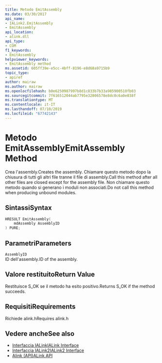 ```yaml
---
title: Metodo EmitAssembly
ms.date: 03/30/2017
api_name:
- IALink2.EmitAssembly
- EmitAssembly
api_location:
- alink.dll
api_type:
- COM
f1_keywords:
- EmitAssembly
helpviewer_keywords:
- EmitAssembly method
ms.assetid: 605ff39e-e5cc-4bff-8196-e8d68a9715b9
topic_type:
- apiref
author: mairaw
ms.author: mairaw
ms.openlocfilehash: b0e6250987997b8d1c833b7b33a985900510fb03
ms.sourcegitcommit: 7f616512044ab7795e32806578e8dc0c6a0e038f
ms.translationtype: MT
ms.contentlocale: it-IT
ms.lasthandoff: 07/10/2019
ms.locfileid: "67742143"
---
```

# <a name="emitassembly-method"></a><span data-ttu-id="5ecf5-102">Metodo EmitAssembly</span><span class="sxs-lookup"><span data-stu-id="5ecf5-102">EmitAssembly Method</span></span>
<span data-ttu-id="5ecf5-103">Crea l'assembly.</span><span class="sxs-lookup"><span data-stu-id="5ecf5-103">Creates the assembly.</span></span> <span data-ttu-id="5ecf5-104">Chiamare questo metodo dopo la chiusura di tutti gli altri file tranne il file di assembly.</span><span class="sxs-lookup"><span data-stu-id="5ecf5-104">Call this method after all other files are closed except for the assembly file.</span></span> <span data-ttu-id="5ecf5-105">Non chiamare questo metodo quando si generano i moduli non associati.</span><span class="sxs-lookup"><span data-stu-id="5ecf5-105">Do not call this method when producing unbound modules.</span></span>  
  
## <a name="syntax"></a><span data-ttu-id="5ecf5-106">Sintassi</span><span class="sxs-lookup"><span data-stu-id="5ecf5-106">Syntax</span></span>  
  
```cpp  
HRESULT EmitAssembly(  
    mdAssembly AssemblyID  
) PURE;  
```  
  
## <a name="parameters"></a><span data-ttu-id="5ecf5-107">Parametri</span><span class="sxs-lookup"><span data-stu-id="5ecf5-107">Parameters</span></span>  
 `AssemblyID`  
 <span data-ttu-id="5ecf5-108">ID dell'assembly.</span><span class="sxs-lookup"><span data-stu-id="5ecf5-108">ID of the assembly.</span></span>  
  
## <a name="return-value"></a><span data-ttu-id="5ecf5-109">Valore restituito</span><span class="sxs-lookup"><span data-stu-id="5ecf5-109">Return Value</span></span>  
 <span data-ttu-id="5ecf5-110">Restituisce S_OK se il metodo ha esito positivo.</span><span class="sxs-lookup"><span data-stu-id="5ecf5-110">Returns S_OK if the method succeeds.</span></span>  
  
## <a name="requirements"></a><span data-ttu-id="5ecf5-111">Requisiti</span><span class="sxs-lookup"><span data-stu-id="5ecf5-111">Requirements</span></span>  
 <span data-ttu-id="5ecf5-112">Richiede alink.h</span><span class="sxs-lookup"><span data-stu-id="5ecf5-112">Requires alink.h</span></span>  
  
## <a name="see-also"></a><span data-ttu-id="5ecf5-113">Vedere anche</span><span class="sxs-lookup"><span data-stu-id="5ecf5-113">See also</span></span>

- [<span data-ttu-id="5ecf5-114">Interfaccia IALink</span><span class="sxs-lookup"><span data-stu-id="5ecf5-114">IALink Interface</span></span>](../../../../docs/framework/unmanaged-api/alink/ialink-interface.md)
- [<span data-ttu-id="5ecf5-115">Interfaccia IALink2</span><span class="sxs-lookup"><span data-stu-id="5ecf5-115">IALink2 Interface</span></span>](../../../../docs/framework/unmanaged-api/alink/ialink2-interface.md)
- [<span data-ttu-id="5ecf5-116">Alink (API)</span><span class="sxs-lookup"><span data-stu-id="5ecf5-116">ALink API</span></span>](../../../../docs/framework/unmanaged-api/alink/index.md)
